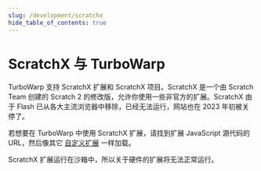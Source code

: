 ```yaml
---
slug: /development/scratchx
hide_table_of_contents: true
---
```


# ScratchX 与 TurboWarp

TurboWarp 支持 ScratchX 扩展和 ScratchX 项目。ScratchX 是一个由 Scratch Team 创建的 Scratch 2 的修改版，允许你使用一些非官方的扩展。ScratchX 由于 Flash 已从各大主流浏览器中移除，已经无法运行，网站也在 2023 年初被关停了。

若想要在 TurboWarp 中使用 ScratchX 扩展，请找到扩展 JavaScript 源代码的 URL，然后像其它 [自定义扩展](/development/custom-extensions) 一样加载。

ScratchX 扩展运行在沙箱中，所以关于硬件的扩展将无法正常运行。
